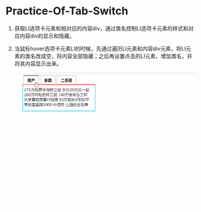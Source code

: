 # Practice-Of-Tab-Switch

1. 获取LI选项卡元素和相对应的内容div，通过类名控制LI选项卡元素的样式和对应内容div的显示和隐藏。

2. 当鼠标hover选项卡元素LI的时候，先通过遍历LI元素和内容div元素，将LI元素的类名改成空，将内容全部隐藏；之后再设置点击的LI元素，增加类名，并将其内容显示出来。

   ![tabSelect](tabSelect.gif)


